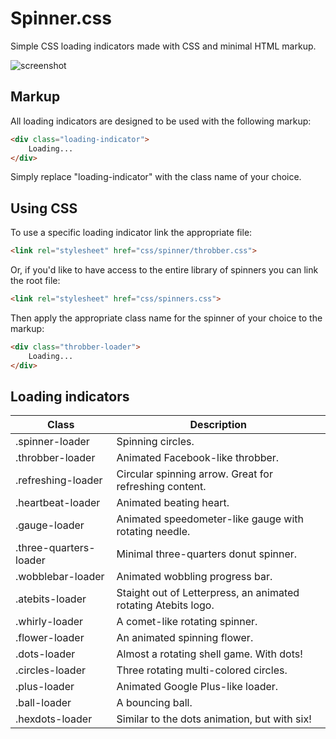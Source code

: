 Spinner.css
===========

Simple CSS loading indicators made with CSS and minimal HTML markup.

![screenshot](http://f.cl.ly/items/0C410U1l3E0G173b0x3E/css-spinners.png)

Markup
------

All loading indicators are designed to be used with the following markup:

```html
<div class="loading-indicator">
	Loading...
</div>
```

Simply replace "loading-indicator" with the class name of your choice.

Using CSS
---------

To use a specific loading indicator link the appropriate file:

```html
<link rel="stylesheet" href="css/spinner/throbber.css">
```

Or, if you'd like to have access to the entire library of spinners you can link the root file:

```html
<link rel="stylesheet" href="css/spinners.css">
```

Then apply the appropriate class name for the spinner of your choice to the markup:

```html
<div class="throbber-loader">
	Loading...
</div>
```


Loading indicators
------------------

| Class                  | Description                                                    |
| ---------------------- | -------------------------------------------------------------- |
| .spinner-loader        | Spinning circles.                                              |
| .throbber-loader       | Animated Facebook-like throbber.                               |
| .refreshing-loader     | Circular spinning arrow. Great for refreshing content.         |
| .heartbeat-loader      | Animated beating heart.                                        |
| .gauge-loader          | Animated speedometer-like gauge with rotating needle.          |
| .three-quarters-loader | Minimal three-quarters donut spinner.                          |
| .wobblebar-loader      | Animated wobbling progress bar.                                |
| .atebits-loader        | Staight out of Letterpress, an animated rotating Atebits logo. |
| .whirly-loader         | A comet-like rotating spinner.                                 |
| .flower-loader         | An animated spinning flower.                                   |
| .dots-loader           | Almost a rotating shell game. With dots!                       |
| .circles-loader        | Three rotating multi-colored circles.                          |
| .plus-loader           | Animated Google Plus-like loader.                              |
| .ball-loader           | A bouncing ball.                                               |
| .hexdots-loader        | Similar to the dots animation, but with six!                   |
